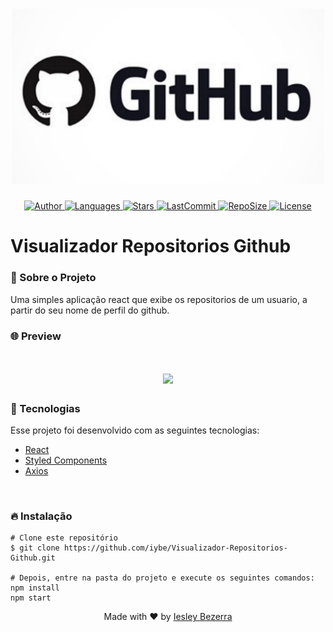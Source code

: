 <h1 align="center">
  <img alt="logoGitHub"src="github/logoGithub.jpg" width="500px" />
</h1>

<p align="center">
  <a href="https://github.com/iybe">
    <img alt="Author" src="https://img.shields.io/badge/author-iybe-000000?style=flat-square">
  </a>

  <a href="#">
    <img alt="Languages" src="https://img.shields.io/github/languages/count/iybe/Visualizador-Repositorios-Github?color=000000&style=flat-square">
  </a>

  <a href="https://github.comiybe/Visualizador-Repositorios-Github/stargazers">
    <img alt="Stars" src="https://img.shields.io/github/stars/iybe/Visualizador-Repositorios-Github?color=000000&style=flat-square">
  </a>

  <a href="https://github.com/iybe/Visualizador-Repositorios-Github/commits/master">
    <img alt="LastCommit" src="https://img.shields.io/github/last-commit/iybe/Visualizador-Repositorios-Github?color=000000&style=flat-square">
  </a>

  <a href="#">
    <img alt="RepoSize" src="https://img.shields.io/github/repo-size/iybe/Visualizador-Repositorios-Github?color=000000&style=flat-square">
  </a>

  <a href="https://github.com/iybe/Visualizador-Repositorios-Github/blob/master/LICENSE.md">
    <img alt="License" src="https://img.shields.io/badge/license-MIT-brightgreen?color=000000&style=flat-square">
  </a>
</p>

# Visualizador Repositorios Github

### :memo: Sobre o Projeto
Uma simples aplicação react que exibe os repositorios de um usuario, a partir do seu nome de perfil do github.
<br />

### 🌐 Preview
<h1 align="center">
    <img src="github/gifApresentacao.gif" />
</h1>

### 🚀 Tecnologias
Esse projeto foi desenvolvido com as seguintes tecnologias:
- [React](https://reactjs.org)
- [Styled Components](https://styled-components.com/)
- [Axios](https://github.com/axios/axios)
<br />

### 🔥 Instalação
```
# Clone este repositório
$ git clone https://github.com/iybe/Visualizador-Repositorios-Github.git

# Depois, entre na pasta do projeto e execute os seguintes comandos:
npm install
npm start
```

<p align="center">
  Made with ❤ by <a href="https://www.linkedin.com/in/iesleybezerra/"> Iesley Bezerra </a>
</p>